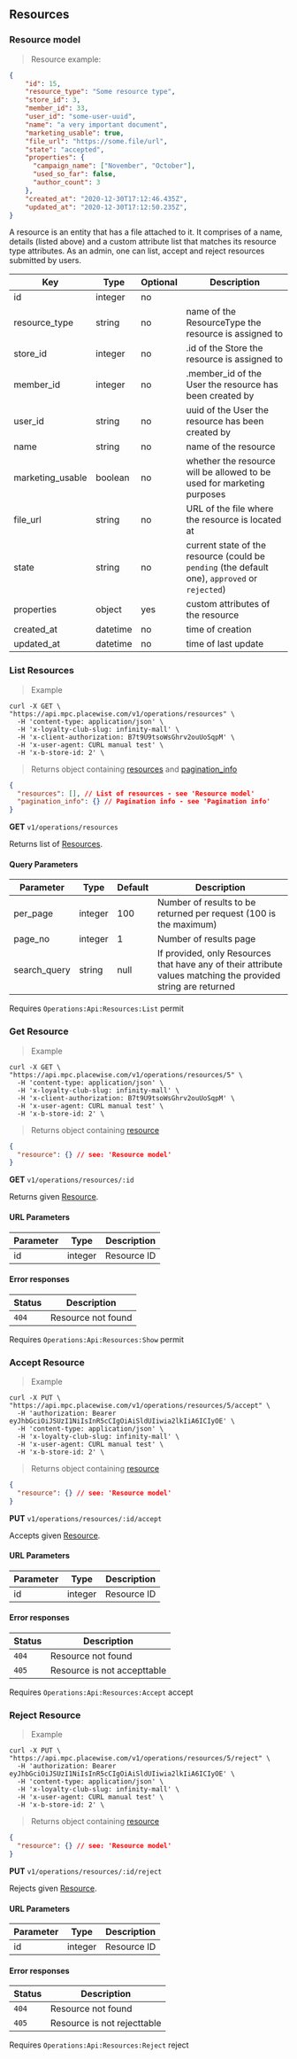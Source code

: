 ## <a name="operations-admin-resources"></a> Resources

### <a name="operations-admin-resource-model"></a> Resource model

> Resource example:

```json
{
    "id": 15,
    "resource_type": "Some resource type",
    "store_id": 3,
    "member_id": 33,
    "user_id": "some-user-uuid",
    "name": "a very important document",
    "marketing_usable": true,
    "file_url": "https://some.file/url",
    "state": "accepted",
    "properties": {
      "campaign_name": ["November", "October"],
      "used_so_far": false,
      "author_count": 3
    },
    "created_at": "2020-12-30T17:12:46.435Z",
    "updated_at": "2020-12-30T17:12:50.235Z",
}
```

A resource is an entity that has a file attached to it. It comprises of a name, details (listed above) and a custom attribute list that matches its resource type attributes.
As an admin, one can list, accept and reject resources submitted by users.

Key | Type | Optional | Description
--------- | --------- | --------- | ---------
id | integer | no |
resource_type | string | no | name of the ResourceType the resource is assigned to
store_id | integer | no | .id of the Store the resource is assigned to
member_id | integer | no | .member_id of the User the resource has been created by
user_id | string | no | uuid of the User the resource has been created by
name | string | no | name of the resource
marketing_usable | boolean | no | whether the resource will be allowed to be used for marketing purposes
file_url | string | no | URL of the file where the resource is located at
state | string | no | current state of the resource (could be `pending` (the default one), `approved` or `rejected`)
properties | object | yes | custom attributes of the resource
created_at | datetime | no | time of creation
updated_at | datetime | no | time of last update

### <a name="operations-admin-list-resources"></a> List Resources

> Example

```shell
curl -X GET \
"https://api.mpc.placewise.com/v1/operations/resources" \
  -H 'content-type: application/json' \
  -H 'x-loyalty-club-slug: infinity-mall' \
  -H 'x-client-authorization: B7t9U9tsoWsGhrv2ouUoSqpM' \
  -H 'x-user-agent: CURL manual test' \
  -H 'x-b-store-id: 2' \
```

> Returns object containing [resources](#operations-admin-resource-model) and [pagination_info](#pagination-model)

```json
{
  "resources": [], // List of resources - see 'Resource model'
  "pagination_info": {} // Pagination info - see 'Pagination info'
}
````

**GET** `v1/operations/resources`

Returns list of [Resources](#operations-admin-resource-model).

#### Query Parameters

Parameter                      | Type                            | Default   | Description
--------------                 | -----------                     | --------- | -----------
per_page                       | integer                         | 100       | Number of results to be returned per request (100 is the maximum)
page_no                        | integer                         | 1         | Number of results page
search_query                   | string                          | null      | If provided, only Resources that have any of their attribute values matching the provided string are returned

<aside class="notice">
Requires <code>Operations:Api:Resources:List</code> permit
</aside>

### <a name="operations-admin-show-resource"></a> Get Resource

> Example

```shell
curl -X GET \
"https://api.mpc.placewise.com/v1/operations/resources/5" \
  -H 'content-type: application/json' \
  -H 'x-loyalty-club-slug: infinity-mall' \
  -H 'x-client-authorization: B7t9U9tsoWsGhrv2ouUoSqpM' \
  -H 'x-user-agent: CURL manual test' \
  -H 'x-b-store-id: 2' \
```

> Returns object containing [resource](#operations-admin-resource-model)

```json
{
  "resource": {} // see: 'Resource model'
}
````

**GET** `v1/operations/resources/:id`

Returns given [Resource](#operations-admin-resource-model).

#### URL Parameters

Parameter  | Type    | Description
---------- | --------| ------
id         | integer | Resource ID

#### Error responses

Status    | Description
--------- | -----------
`404`     | Resource not found

<aside class="notice">
Requires <code>Operations:Api:Resources:Show</code> permit
</aside>

### <a name="operations-show-resource"></a> Accept Resource

> Example

```shell
curl -X PUT \
"https://api.mpc.placewise.com/v1/operations/resources/5/accept" \
  -H 'authorization: Bearer eyJhbGciOiJSUzI1NiIsInR5cCIgOiAiSldUIiwia2lkIiA6ICIyOE' \
  -H 'content-type: application/json' \
  -H 'x-loyalty-club-slug: infinity-mall' \
  -H 'x-user-agent: CURL manual test' \
  -H 'x-b-store-id: 2' \
```

> Returns object containing [resource](#operations-resource-model)

```json
{
  "resource": {} // see: 'Resource model'
}
````

**PUT** `v1/operations/resources/:id/accept`

Accepts given [Resource](#operations-resource-model).

#### URL Parameters

Parameter  | Type    | Description
---------- | --------| ------
id         | integer | Resource ID

#### Error responses

Status    | Description
--------- | -----------
`404`     | Resource not found
`405`     | Resource is not accepttable

<aside class="notice">
Requires <code>Operations:Api:Resources:Accept</code> accept
</aside>

### <a name="operations-show-resource"></a> Reject Resource

> Example

```shell
curl -X PUT \
"https://api.mpc.placewise.com/v1/operations/resources/5/reject" \
  -H 'authorization: Bearer eyJhbGciOiJSUzI1NiIsInR5cCIgOiAiSldUIiwia2lkIiA6ICIyOE' \
  -H 'content-type: application/json' \
  -H 'x-loyalty-club-slug: infinity-mall' \
  -H 'x-user-agent: CURL manual test' \
  -H 'x-b-store-id: 2' \
```

> Returns object containing [resource](#operations-resource-model)

```json
{
  "resource": {} // see: 'Resource model'
}
````

**PUT** `v1/operations/resources/:id/reject`

Rejects given [Resource](#operations-resource-model).

#### URL Parameters

Parameter  | Type    | Description
---------- | --------| ------
id         | integer | Resource ID

#### Error responses

Status    | Description
--------- | -----------
`404`     | Resource not found
`405`     | Resource is not rejecttable

<aside class="notice">
Requires <code>Operations:Api:Resources:Reject</code> reject
</aside>
